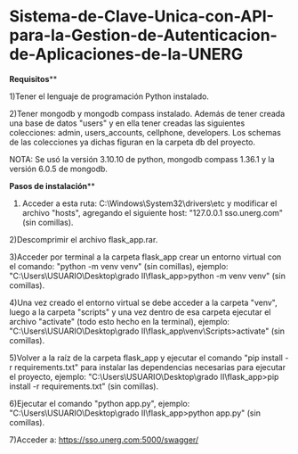 # Sistema-de-Clave-Unica-con-API-para-la-Gestion-de-Autenticacion-de-Aplicaciones-de-la-UNERG
****************Requisitos******************

1)Tener el lenguaje de programación Python instalado.

2)Tener mongodb y mongodb compass instalado. Además de tener creada
una base de datos "users" y en ella tener creadas las siguientes colecciones: 
admin, users_accounts, cellphone, developers. Los schemas de las colecciones
ya dichas figuran en la carpeta db del proyecto.

NOTA: Se usó la versión 3.10.10 de python, mongodb compass 1.36.1 y
la versión 6.0.5 de mongodb.


**************Pasos de instalación****************

1) Acceder a esta ruta: C:\Windows\System32\drivers\etc y modificar el archivo "hosts", agregando
el siguiente host: "127.0.0.1       sso.unerg.com" (sin comillas).

2)Descomprimir el archivo flask_app.rar.

3)Acceder por terminal a la carpeta flask_app crear un entorno virtual con el comando: 
"python -m venv venv" (sin comillas), ejemplo: 
"C:\Users\USUARIO\Desktop\grado II\flask_app>python -m venv venv" (sin comillas).

4)Una vez creado el entorno virtual se debe acceder a la carpeta "venv", luego a la carpeta 
"scripts" y una vez dentro de esa carpeta ejecutar el archivo "activate" (todo esto hecho en
la terminal), ejemplo: "C:\Users\USUARIO\Desktop\grado II\flask_app\venv\Scripts>activate" 
(sin comillas).

5)Volver a la raíz de la carpeta flask_app y ejecutar el comando 
"pip install -r requirements.txt" para instalar las dependencias necesarias para ejecutar el
proyecto, ejemplo: 
"C:\Users\USUARIO\Desktop\grado II\flask_app>pip install -r requirements.txt" (sin comillas).

6)Ejecutar el comando "python app.py", ejemplo:
"C:\Users\USUARIO\Desktop\grado II\flask_app>python app.py" (sin comillas).

7)Acceder a: https://sso.unerg.com:5000/swagger/
